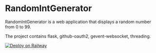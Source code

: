 # RandomIntGenerator
RandomIntGenerator is a web application that displays a random number from 0 to 99. 

The project contains flask, github-oauth2, gevent-websocket, threading.

[![Deploy on Railway](https://railway.app/button.svg)](https://railway.app/new/template/igzwwg?referralCode=alphasec)

